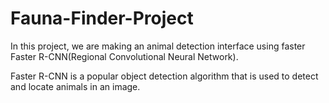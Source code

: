 # Fauna-Finder-Project
  In this project, we are making an animal detection interface using faster Faster R-CNN(Regional Convolutional Neural Network). 

  Faster R-CNN is a popular object detection algorithm that is used to detect and locate animals in an image. 
